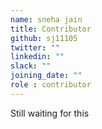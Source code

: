 ```yaml
---
name: sneha jain
title: Contributor
github: sj11105
twitter: ""
linkedin: ""
slack: ""
joining_date: ""
role : contributor
---
```


Still waiting for this
